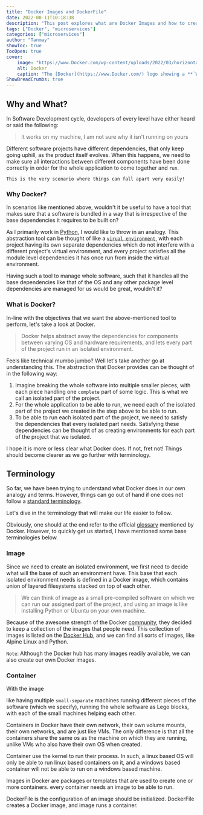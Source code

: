 ```yaml
---
title: "Docker Images and DockerFile"
date: 2022-08-11T10:18:38
description: "This post explores what are Docker Images and how to create one using a DockerFile"
tags: ["Docker", "microservices"]
categories: ["microservices"]
author: "Tanmay"
showToc: true
TocOpen: true
cover:
    image: "https://www.Docker.com/wp-content/uploads/2022/03/horizontal-logo-monochromatic-white.png"
    alt: Docker
    caption: "The [Docker](https://www.Docker.com/) logo showing a **`Whale`** as a Docker to dock containers for us"
ShowBreadCrumbs: true
---
```

 ## Why and What?
In Software Development cycle, developers of every level have either heard or said the following:
> It works on my machine, I am not sure why it isn't running on yours

Different software projects have different dependencies, that only keep going uphill, as the product itself evolves.
When this happens, we need to make sure all interactions between different components have been done correctly in 
order for the whole application to come together and `run`.

`This is the very scenario where things can fall apart very easily!`

### Why Docker?

In scenarios like mentioned above, wouldn't it be useful to have a tool that makes sure that a software is bundled 
in a way that is irrespective of the base dependencies it requires to be built on?

As I primarily work in [Python](https://www.python.org/), I would like to throw in an analogy. This abstraction tool 
can be thought of like a [`virual environment`](https://github.com/pyenv/pyenv-virtualenv), with each project having 
its own separate dependencies which do not interfere with a different project's virtual environment, and every project
satisfies all the module level dependencies it has once run from inside the virtual environment.

Having such a tool to manage whole software, such that it handles all the base dependencies like that of the OS and any 
other package level dependencies are managed for us would be great, wouldn't it?

### What is Docker?

In-line with the objectives that we want the above-mentioned tool to perform, let's take a look at Docker. 
>Docker helps abstract away the dependencies for components between varying OS and hardware requirements, and lets
every part of the project run in an isolated environment.

Feels like technical mumbo jumbo? Well let's take another go at understanding this. The abstraction that Docker provides
can be thought of in the following way:

1) Imagine breaking the whole software into multiple smaller pieces, with each piece handling one `complete` part of 
some logic. This is what we call an isolated part of the project.
2) For the whole application to be able to run, we need each of the isolated part of the project we created in the step 
above to be able to run. 
3) To be able to run each isolated part of the project, we need to satisfy the dependencies that every isolated part 
needs. Satisfying these dependencies can be thought of as creating environments for each part of the project that we
isolated.

I hope it is more or less clear what Docker does. If not, fret not! Things should become clearer as we go further with
terminology.

## Terminology

So far, we have been trying to understand what Docker does in our own analogy and terms. However, things can go out of 
hand if one does not follow a [standard terminology](http://www.computing.surrey.ac.uk/ai/pointer/report/section1.html).

Let's dive in the terminology that will make our life easier to follow.

Obviously, one should at the end refer to the official [glossary](https://docs.Docker.com/glossary/#image) mentioned by 
Docker. However, to quickly get us started, I have mentioned some base terminologies below. 

### Image

Since we need to create an isolated environment, we first need to decide what will the base of such an environment have. 
This base that each isolated environment needs is defined in a Docker image, which contains union of layered filesystems
stacked on top of each other. 

>We can think of image as a small pre-compiled software on which we can run our assigned part of the project, 
> and using an image is like installing Python or Ubuntu on your own machine.

Because of the awesome strength of the Docker [community](https://www.docker.com/community/), they decided to keep a 
collection of the images that people need. This collection of images is listed on the 
[Docker Hub](https://hub.docker.com/), and we can find all sorts of images, like Alpine Linux and Python.

`Note`: Although the Docker hub has many images readily available, we can also create our own Docker images.

### Container

With the image


like having multiple `small-separate` machines running different pieces of the software (which we 
specify), running the whole software as Lego blocks, with each of the small machines helping each other. 



Containers in Docker have their own network, their own volume mounts, their own networks, and are just like VMs. The
only difference is that all the containers share the same os as the machine on which they are running, unlike VMs who
also have their own OS when created.

Container use the kernel to run their process. In such, a linux based OS will only be able to run linux based containers
on it, and a windows based container will not be able to run on a windows based machine.

Images in Docker are packages or templates that are used to create one or more containers. every container needs an
image to be able to run.

DockerFile is the configuration of an image should be initialized. DockerFile creates a Docker image, and image runs
a container.
